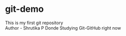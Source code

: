 # git-demo
This is my first git repository
<br>
Author - Shrutika P Donde Studying Git-GitHub right now
